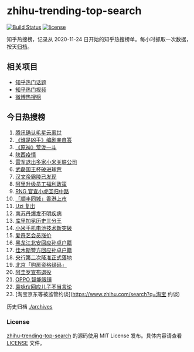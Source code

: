 # zhihu-trending-top-search

[![Build Status](https://github.com/justjavac/zhihu-trending-top-search/workflows/ci/badge.svg?branch=main)](https://github.com/justjavac/zhihu-trending-top-search/actions)
[![license](https://img.shields.io/github/license/justjavac/zhihu-trending-top-search)](https://github.com/justjavac/zhihu-trending-top-search/blob/main/LICENSE)

知乎热搜榜，记录从 2020-11-24 日开始的知乎热搜榜单。每小时抓取一次数据，按天[归档](./archives)。

## 相关项目

- [知乎热门话题](https://github.com/justjavac/zhihu-trending-hot-questions)
- [知乎热门视频](https://github.com/justjavac/zhihu-trending-hot-video)
- [微博热搜榜](https://github.com/justjavac/weibo-trending-hot-search)

## 今日热搜榜

<!-- BEGIN -->
<!-- 最后更新时间 Thu Dec 16 2021 07:06:50 GMT+0800 (China Standard Time) -->

1. [腾讯确认毛星云离世](https://www.zhihu.com/search?q=毛星云)
1. [《谁是凶手》编剧亲自答](https://www.zhihu.com/search?q=谁是凶手)
1. [《原神》荒泷一斗](https://www.zhihu.com/search?q=原神)
1. [陕西疫情](https://www.zhihu.com/search?q=陕西)
1. [雷军退出多家小米关联公司](https://www.zhihu.com/search?q=雷军)
1. [武磊国王杯破进球荒](https://www.zhihu.com/search?q=武磊)
1. [汉文帝霸陵已发现](https://www.zhihu.com/search?q=汉文帝霸陵)
1. [阿里升级员工福利政策](https://www.zhihu.com/search?q=阿里员工福利)
1. [RNG 官宣小虎回归中路](https://www.zhihu.com/search?q=小虎)
1. [「顺丰同城」香港上市](https://www.zhihu.com/search?q=顺丰同城)
1. [Uzi 复出](https://www.zhihu.com/search?q=uzi)
1. [南苏丹爆发不明疾病](https://www.zhihu.com/search?q=南苏丹)
1. [库里加冕历史三分王](https://www.zhihu.com/search?q=库里)
1. [小米手机电池技术新突破](https://www.zhihu.com/search?q=小米手机)
1. [爱奇艺会员涨价](https://www.zhihu.com/search?q=爱奇艺)
1. [黑龙江北安回应孙卓户籍](https://www.zhihu.com/search?q=孙卓)
1. [佳木斯警方回应孙卓户籍](https://www.zhihu.com/search?q=孙卓)
1. [央行第二次降准正式落地](https://www.zhihu.com/search?q=央行降准)
1. [北京「购房资格绿码」](https://www.zhihu.com/search?q=购房资格绿码)
1. [阿圭罗宣布退役](https://www.zhihu.com/search?q=阿圭罗)
1. [OPPO 智能眼镜](https://www.zhihu.com/search?q=oppo)
1. [袁咏仪回应儿子不当言论](https://www.zhihu.com/search?q=袁咏仪)
1. [淘宝京东等被监管约谈](https://www.zhihu.com/search?q=淘宝 约谈)

<!-- END -->

历史归档 [./archives](./archives)

### License

[zhihu-trending-top-search](https://github.com/justjavac/zhihu-trending-top-search)
的源码使用 MIT License 发布。具体内容请查看 [LICENSE](./LICENSE) 文件。
